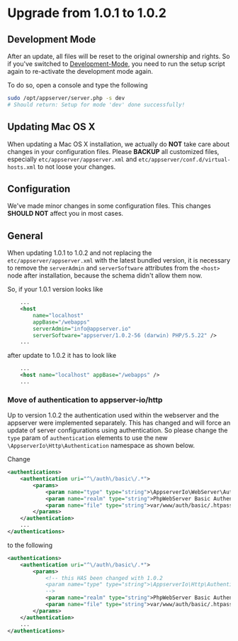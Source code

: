 # Upgrade from 1.0.1 to 1.0.2

## Development Mode

After an update, all files will be reset to the original ownership and rights. So if you've switched to [Development-Mode](http://appserver.io/get-started/documentation/basic-usage.html#setup-script), you need to run the setup script again to re-activate the development mode again.

To do so, open a console and type the following

```sh
sudo /opt/appserver/server.php -s dev
# Should return: Setup for mode 'dev' done successfully!
```

## Updating Mac OS X

When updating a Mac OS X installation, we actually do **NOT** take care about changes in your configuration files. Please **BACKUP** all customized files, especially `etc/appserver/appserver.xml` and `etc/appserver/conf.d/virtual-hosts.xml` to not loose your changes.

## Configuration

We've made minor changes in some configuration files. This changes **SHOULD NOT** affect you in most cases.

## General

When updating 1.0.1 to 1.0.2 and not replacing the `etc/appserver/appserver.xml` with the latest bundled version, it is necessary to remove the `serverAdmin` and `serverSoftware` attributes from the `<host>` node after installation, because the schema didn't allow them now.

So, if your 1.0.1 version looks like

```xml
    ...
    <host
        name="localhost"
        appBase="/webapps"
        serverAdmin="info@appserver.io"
        serverSoftware="appserver/1.0.2-56 (darwin) PHP/5.5.22" />
    ...
```

after update to 1.0.2 it has to look like 

```xml
    ...
    <host name="localhost" appBase="/webapps" />
    ...
```

### Move of authentication to appserver-io/http

Up to version 1.0.2 the authentication used within the webserver and the appserver were implemented separately. This has changed and will force an update of server configurations using authentication.
So please change the `type` param of `authentication` elements to use the new `\AppserverIo\Http\Authentication` namespace as shown below.

Change

```xml
<authentications>
    <authentication uri="^\/auth\/basic\/.*">
        <params>
            <param name="type" type="string">\AppserverIo\WebServer\Authentication\BasicAuthentication</param>
            <param name="realm" type="string">PhpWebServer Basic Authentication System</param>
            <param name="file" type="string">var/www/auth/basic/.htpasswd</param>
        </params>
    </authentication>
    ...
</authentications>
```

to the following

```xml
<authentications>
    <authentication uri="^\/auth\/basic\/.*">
        <params>
            <!-- this HAS been changed with 1.0.2
            <param name="type" type="string">\AppserverIo\Http\Authentication\BasicAuthentication</param>
            -->
            <param name="realm" type="string">PhpWebServer Basic Authentication System</param>
            <param name="file" type="string">var/www/auth/basic/.htpasswd</param>
        </params>
    </authentication>
    ...
</authentications>
```

